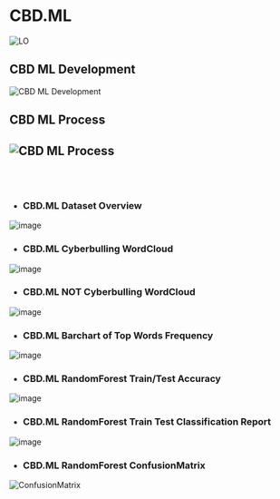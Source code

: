 # CBD.ML

![LO](https://github.com/Mpak1996/CBD.ML/assets/51766689/75a711f3-df0c-4956-89f0-0d89b134004f)


## CBD ML Development
![CBD ML Development](https://github.com/Mpak1996/CBD.ML/assets/51766689/a218fb58-a249-48d4-a9e6-239f34c3c7bf)

## CBD ML Process
![CBD ML Process](https://github.com/Mpak1996/CBD.ML/assets/51766689/680a94c1-d7af-4326-a245-c432bbb8f136)
---
<br>
<br>

* ### CBD.ML Dataset Overview
![image](https://github.com/Mpak1996/CBD.ML/assets/51766689/bb4ce6bb-1f24-4d93-916b-7b6da17a880a)

* ### CBD.ML Cyberbulling WordCloud
![image](https://github.com/Mpak1996/CBD.ML/assets/51766689/fb1dbe50-78cd-4085-963d-8e62bc37275e)

* ### CBD.ML NOT Cyberbulling WordCloud
![image](https://github.com/Mpak1996/CBD.ML/assets/51766689/e02a8790-442e-4ae3-89fd-9de0be0ebd3c)

* ### CBD.ML Barchart of Top Words Frequency
![image](https://github.com/Mpak1996/CBD.ML/assets/51766689/e150a005-0919-4df7-85d8-57aa1affd59f)

* ### CBD.ML RandomForest Train/Test Accuracy
![image](https://github.com/Mpak1996/CBD.ML/assets/51766689/bce20e1f-9805-41f7-817e-3c00d7355f53)

* ### CBD.ML RandomForest Train Test Classification Report
![image](https://github.com/Mpak1996/CBD.ML/assets/51766689/6763c44e-5357-4f09-b794-55088538fa68)

* ### CBD.ML RandomForest ConfusionMatrix 
![ConfusionMatrix](https://github.com/Mpak1996/CBD.ML/assets/51766689/1250b55f-a2a6-4f61-b081-c1fd85c3fb2b)
